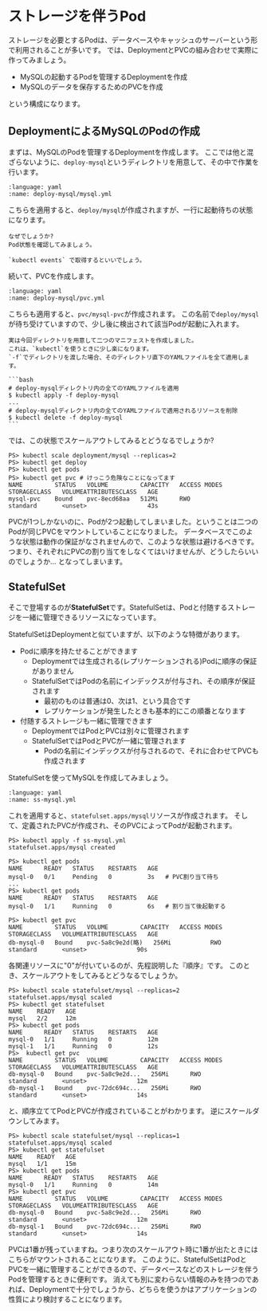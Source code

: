 # ストレージを伴うPod

ストレージを必要とするPodは、データベースやキャッシュのサーバーという形で利用されることが多いです。
では、DeploymentとPVCの組み合わせで実際に作ってみましょう。

* MySQLの起動するPodを管理するDeploymentを作成
* MySQLのデータを保存するためのPVCを作成

という構成になります。

## DeploymentによるMySQLのPodの作成

まずは、MySQLのPodを管理するDeploymentを作成します。
ここでは他と混ざらないように、`deploy-mysql`というディレクトリを用意して、その中で作業を行います。

```{literalinclude} src/deploy-mysql/mysql.yml
:language: yaml
:name: deploy-mysql/mysql.yml
```

こちらを適用すると、`deploy/mysql`が作成されますが、一行に起動待ちの状態になります。

```{note}
なぜでしょうか?
Pod状態を確認してみましょう。

`kubectl events` で取得するといいでしょう。
```

続いて、PVCを作成します。

```{literalinclude} src/deploy-mysql/pvc.yml
:language: yaml
:name: deploy-mysql/pvc.yml
```

こちらも適用すると、`pvc/mysql-pvc`が作成されます。
この名前で`deploy/mysql`が待ち受けていますので、少し後に検出されて該当Podが起動に入れます。

````{note}
実は今回ディレクトリを用意して二つのマニフェストを作成しました。
これは、`kubectl`を使うときに少し楽になります。
`-f`でディレクトリを渡した場合、そのディレクトリ直下のYAMLファイルを全て適用します。

```bash
# deploy-mysqlディレクトリ内の全てのYAMLファイルを適用
$ kubectl apply -f deploy-mysql
...
# deploy-mysqlディレクトリ内の全てのYAMLファイルで適用されるリソースを削除
$ kubectl delete -f deploy-mysql
```
````

では、この状態でスケールアウトしてみるとどうなるでしょうか?

```pwsh
PS> kubectl scale deployment/mysql --replicas=2
PS> kubectl get deploy
PS> kubectl get pods
PS> kubectl get pvc # けっこう危険なことになってます
NAME         STATUS   VOLUME         CAPACITY   ACCESS MODES   STORAGECLASS   VOLUMEATTRIBUTESCLASS   AGE
mysql-pvc    Bound    pvc-8ecd68aa   512Mi      RWO            standard       <unset>                 43s
```

PVCが1つしかないのに、Podが2つ起動してしまいました。ということは二つのPodが同じPVCをマウントしていることになりました。
データベースでこのような状態は動作の保証がなされませんので、このような状態は避けるべきです。
つまり、それぞれにPVCの割り当てをしなくてはいけませんが、どうしたらいいのでしょうか… となってしまいます。

## StatefulSet

そこで登場するのが**StatefulSet**です。StatefulSetは、Podと付随するストレージを一緒に管理できるリソースになっています。

StatefulSetはDeploymentと似ていますが、以下のような特徴があります。

- Podに順序を持たせることができます
  - Deploymentでは生成される(レプリケーションされる)Podに順序の保証がありません
  - StatefulSetではPodの名前にインデックスが付与され、その順序が保証されます
    - 最初のものは普通は0、次は1、という具合です
    - レプリケーションが発生したときも基本的にこの順番となります
- 付随するストレージも一緒に管理できます
  - DeploymentではPodとPVCは別々に管理されます
  - StatefulSetではPodとPVCが一緒に管理されます
    - Podの名前にインデックスが付与されるので、それに合わせてPVCも作成されます

StatefulSetを使ってMySQLを作成してみましょう。

```{literalinclude} src/ss-mysql.yml
:language: yaml
:name: ss-mysql.yml
```

これを適用すると、`statefulset.apps/mysql`リソースが作成されます。
そして、定義されたPVCが作成され、そのPVCによってPodが起動されます。

```pwsh
PS> kubectl apply -f ss-mysql.yml
statefulset.apps/mysql created

PS> kubectl get pods
NAME      READY   STATUS    RESTARTS   AGE
mysql-0   0/1     Pending   0          3s   # PVC割り当て待ち
...
PS> kubectl get pods
NAME      READY   STATUS    RESTARTS   AGE
mysql-0   1/1     Running   0          6s   # 割り当て後起動する

PS> kubectl get pvc
NAME         STATUS   VOLUME         CAPACITY   ACCESS MODES   STORAGECLASS   VOLUMEATTRIBUTESCLASS   AGE
db-mysql-0   Bound    pvc-5a8c9e2d(略)   256Mi           RWO       standard       <unset>              90s
```

各関連リソースに"0"が付いているのが、先程説明した『順序』です。
このとき、スケールアウトをしてみるとどうなるでしょうか。

```pwsh
PS> kubectl scale statefulset/mysql --replicas=2
statefulset.apps/mysql scaled
PS> kubectl get statefulset
NAME    READY   AGE
mysql   2/2     12m
PS> kubectl get pods
NAME      READY   STATUS    RESTARTS   AGE
mysql-0   1/1     Running   0          12m
mysql-1   1/1     Running   0          12s
PS>  kubectl get pvc
NAME         STATUS   VOLUME         CAPACITY   ACCESS MODES   STORAGECLASS   VOLUMEATTRIBUTESCLASS   AGE
db-mysql-0   Bound    pvc-5a8c9e2d...   256Mi      RWO            standard       <unset>              12m
db-mysql-1   Bound    pvc-72dc694c...   256Mi      RWO            standard       <unset>              14s
```
と、順序立ててPodとPVCが作成されていることがわかります。
逆にスケールダウンしてみます。

```pwsh
PS> kubectl scale statefulset/mysql --replicas=1
statefulset.apps/mysql scaled
PS> kubectl get statefulset
NAME    READY   AGE
mysql   1/1     15m
PS> kubectl get pods
NAME      READY   STATUS    RESTARTS   AGE
mysql-0   1/1     Running   0          14m
PS> kubectl get pvc
NAME         STATUS   VOLUME         CAPACITY   ACCESS MODES   STORAGECLASS   VOLUMEATTRIBUTESCLASS   AGE
db-mysql-0   Bound    pvc-5a8c9e2d...   256Mi      RWO            standard       <unset>              12m
db-mysql-1   Bound    pvc-72dc694c...   256Mi      RWO            standard       <unset>              14s
```

PVCは1番が残っていますね。つまり次のスケールアウト時に1番が出たときにはこちらがマウントされることになります。
このように、StatefulSetはPodとPVCを一緒に管理することができるので、データベースなどのストレージを伴うPodを管理するときに便利です。
消えても別に変わらない情報のみを持つのであれば、Deploymentで十分でしょうから、どちらを使うかはアプリケーションの性質により検討することになります。

